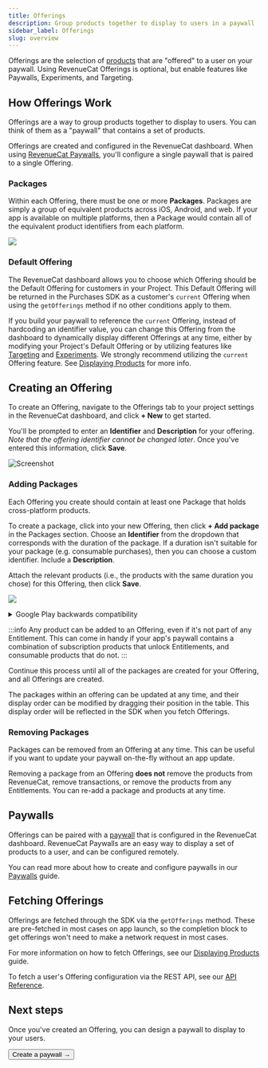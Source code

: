 ```yaml
---
title: Offerings
description: Group products together to display to users in a paywall
sidebar_label: Offerings
slug: overview
---
```


Offerings are the selection of [products](/offerings/products-overview) that are "offered" to a user on your paywall. Using RevenueCat Offerings is optional, but enable features like Paywalls, Experiments, and Targeting.

<YouTubeEmbed videoId="QxHeZiW4KCA" title="RevenueCat Products, Offerings, and Entitlements Explained" />

## How Offerings Work

Offerings are a way to group products together to display to users. You can think of them as a "paywall" that contains a set of products.

Offerings are created and configured in the RevenueCat dashboard. When using [RevenueCat Paywalls](/tools/paywalls), you'll configure a single paywall that is paired to a single Offering.

### Packages

Within each Offering, there must be one or more **Packages**. Packages are simply a group of equivalent products across iOS, Android, and web. If your app is available on multiple platforms, then a Package would contain all of the equivalent product identifiers from each platform.

![](/docs_images/offerings/package-overview.png)

### Default Offering

The RevenueCat dashboard allows you to choose which Offering should be the Default Offering for customers in your Project. This Default Offering will be returned in the Purchases SDK as a customer's `current` Offering when using the `getOfferings` method if no other conditions apply to them.

If you build your paywall to reference the `current` Offering, instead of hardcoding an identifier value, you can change this Offering from the dashboard to dynamically display different Offerings at any time, either by modifying your Project's Default Offering or by utilizing features like [Targeting](https://www.revenuecat.com/docs/tools/targeting) and [Experiments](https://www.revenuecat.com/docs/tools/targeting). We strongly recommend utilizing the `current` Offering feature. See [Displaying Products](/getting-started/displaying-products) for more info.

## Creating an Offering

To create an Offering, navigate to the Offerings tab to your project settings in the RevenueCat dashboard, and click **+ New** to get started.

You'll be prompted to enter an **Identifier** and **Description** for your offering. _Note that the offering identifier cannot be changed later_. Once you've entered this information, click **Save**.

![Screenshot](/docs_images/offerings/offerings-create-new.png)

### Adding Packages

Each Offering you create should contain at least one Package that holds cross-platform products.

To create a package, click into your new Offering, then click **+ Add package** in the Packages section. Choose an **Identifier** from the dropdown that corresponds with the duration of the package. If a duration isn't suitable for your package (e.g. consumable purchases), then you can choose a custom identifier. Include a **Description**.

Attach the relevant products (i.e., the products with the same duration you chose) for this Offering, then click **Save**.

![](/docs_images/offerings/offerings-add-package.png)

<details>
<summary> Google Play backwards compatibility</summary>

For Google Play store products, if you select a non backwards-compatible product and the [app compatibility setting](/getting-started/entitlements/google-subscriptions-and-backwards-compatibility) is set to "SDK v6+ and backwards compatible", you will have the ability to configure a backwards compatible fallback product. This product will be available for purchase in previous versions of the SDK which don't yet support non backwards compatible products.

</details>

:::info
Any product can be added to an Offering, even if it's not part of any Entitlement. This can come in handy if your app's paywall contains a combination of subscription products that unlock Entitlements, and consumable products that do not.
:::

Continue this process until all of the packages are created for your Offering, and all Offerings are created.

The packages within an offering can be updated at any time, and their display order can be modified by dragging their position in the table. This display order will be reflected in the SDK when you fetch Offerings.

### Removing Packages

Packages can be removed from an Offering at any time. This can be useful if you want to update your paywall on-the-fly without an app update.

Removing a package from an Offering **does not** remove the products from RevenueCat, remove transactions, or remove the products from any Entitlements. You can re-add a package and products at any time.

## Paywalls

Offerings can be paired with a [paywall](/tools/paywalls) that is configured in the RevenueCat dashboard. RevenueCat Paywalls are an easy way to display a set of products to a user, and can be configured remotely.

You can read more about how to create and configure paywalls in our [Paywalls](/tools/paywalls) guide.

## Fetching Offerings

Offerings are fetched through the SDK via the `getOfferings` method. These are pre-fetched in most cases on app launch, so the completion block to get offerings won't need to make a network request in most cases.

For more information on how to fetch Offerings, see our [Displaying Products](/getting-started/displaying-products) guide.

To fetch a user's Offering configuration via the REST API, see our [API Reference](/api-v1#tag/offerings/operation/get-offerings).

## Next steps

Once you've created an Offering, you can design a paywall to display to your users.

<Button href="/docs/tools/paywalls">Create a paywall →</Button>

